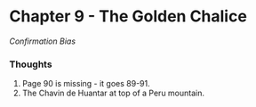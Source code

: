 # Chapter 9 - The Golden Chalice
_Confirmation Bias_

### Thoughts
1. Page 90 is missing - it goes 89-91.
2. The Chavin de Huantar at top of a Peru mountain.
